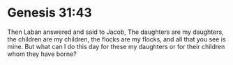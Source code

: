 # Genesis 31:43

Then Laban answered and said to Jacob, The daughters are my daughters, the children are my children, the flocks are my flocks, and all that you see is mine. But what can I do this day for these my daughters or for their children whom they have borne?
